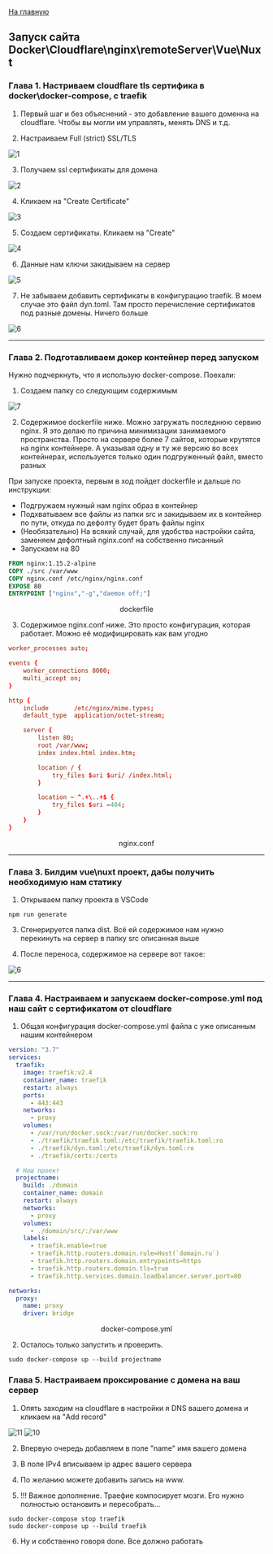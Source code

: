 [На главную](README.md)

## Запуск сайта Docker\Cloudflare\nginx\remoteServer\Vue\Nuxt

### Глава 1. Настриваем cloudflare tls сертифика в docker\docker-compose, с traefik

1. Первый шаг и без объяснений - это добавление вашего доменна на cloudflare. Чтобы вы могли им управлять, менять DNS и т.д.

2. Настраиваем Full (strict) SSL/TLS

![1](./img/1.png)

3. Получаем ssl сертификаты для домена

![2](./img/2.png)

4. Кликаем на "Create Certificate"

![3](./img/3.png)

5. Создаем сертификаты. Кликаем на "Create"

![4](./img/4.png)

6. Данные нам ключи закидываем на сервер

![5](./img/5.png)

7. Не забываем добавить сертификаты в конфигурацию traefik. В моем случае это файл dyn.toml. Там просто перечисление сертификатов под разные домены. Ничего больше

![6](./img/6.png)

---

### Глава 2. Подготавливаем докер контейнер перед запуском

Нужно подчеркнуть, что я использую docker-compose. Поехали:

1. Создаем папку со следующим содержимым

![7](./img/7.png)

2. Содержимое dockerfile ниже. Можно загружать последнюю сервию nginx. Я это делаю по причина минимизации занимаемого пространства. Просто на сервере более 7 сайтов, которые крутятся на nginx контейнере. А указывая одну и ту же версию во всех контейнерах, используется только один подгруженный файл, вместо разных

При запуске проекта, первым в ход пойдет dockerfile и дальше по инструкции:

- Подгружаем нужный нам nginx образ в контейнер
- Подхватываем все файлы из папки src и закидываем их в контейнер по пути, откуда по дефолту будет брать файлы nginx
- (Необязательно) На всякий случай, для удобства настройки сайта, заменяем дефолтный nginx.conf на собственно писанный
- Запускаем на 80

```dockerfile
FROM nginx:1.15.2-alpine
COPY ./src /var/www
COPY nginx.conf /etc/nginx/nginx.conf
EXPOSE 80
ENTRYPOINT ["nginx","-g","daemon off;"]
```

<p style="text-align: center;">dockerfile</p>

3. Содержимое nginx.conf ниже. Это просто конфигурация, которая работает. Можно её модифицировать как вам угодно

```nginx.conf
worker_processes auto;

events {
    worker_connections 8000;
    multi_accept on;
}

http {
    include       /etc/nginx/mime.types;
    default_type  application/octet-stream;

    server {
        listen 80;
        root /var/www;
        index index.html index.htm;

        location / {
            try_files $uri $uri/ /index.html;
        }

        location ~ ^.+\..+$ {
            try_files $uri =404;
        }
    }
}
```

<p style="text-align: center;">nginx.conf</p>

---

### Глава 3. Билдим vue\nuxt проект, дабы получить необходимую нам статику

1. Открываем папку проекта в VSCode

```
npm run generate
```

3. Сгенерируется папка dist. Всё ей содержимое нам нужно перекинуть на сервер в папку src описанная выше

4. После переноса, содержимое на сервере вот такое:

![6](./img/8.png)

---

### Глава 4. Настраиваем и запускаем docker-compose.yml под наш сайт с сертификатом от cloudflare

1. Общая конфигурация docker-compose.yml файла с уже описанным нашим контейнером

```yml
version: "3.7"
services:
  traefik:
    image: traefik:v2.4
    container_name: traefik
    restart: always
    ports:
      - 443:443
    networks:
      - proxy
    volumes:
      - /var/run/docker.sock:/var/run/docker.sock:ro
      - ./traefik/traefik.toml:/etc/traefik/traefik.toml:ro
      - ./traefik/dyn.toml:/etc/traefik/dyn.toml:ro
      - ./traefik/certs:/certs

  # Наш проект
  projectname:
    build: ./domain
    container_name: domain
    restart: always
    networks:
      - proxy
    volumes:
      - ./domain/src/:/var/www
    labels:
      - traefik.enable=true
      - traefik.http.routers.domain.rule=Host(`domain.ru`)
      - traefik.http.routers.domain.entrypoints=https
      - traefik.http.routers.domain.tls=true
      - traefik.http.services.domain.loadbalancer.server.port=80

networks:
  proxy:
    name: proxy
    driver: bridge
```

<p style="text-align: center;">docker-compose.yml</p>

2. Осталось только запустить и проверить.

```
sudo docker-compose up --build projectname
```

### Глава 5. Настраиваем проксирование с домена на ваш сервер

1. Опять заходим на cloudflare в настройки я DNS вашего домена и кликаем на "Add record"

![11](./img/11.png)
![10](./img/10.png)

2. Впервую очередь добавляем в поле "name" имя вашего домена

3. В поле IPv4 вписываем ip адрес вашего сервера

4. По желанию можете добавить запись на www.

5. !!! Важное дополнение. Траефие компосирует мозги. Его нужно полностью остановить и пересобрать...

```
sudo docker-compose stop traefik
sudo docker-compose up --build traefik
```

6. Ну и собственно говоря done. Все должно работать
